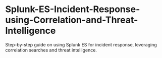 # Splunk-ES-Incident-Response-using-Correlation-and-Threat-Intelligence
Step-by-step guide on using Splunk ES for incident response, leveraging correlation searches and threat intelligence.
